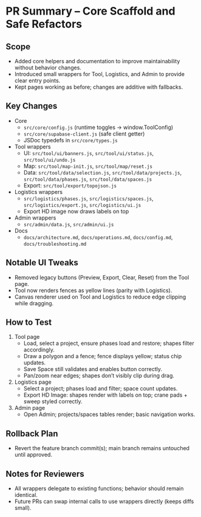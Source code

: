 # PR Summary – Core Scaffold and Safe Refactors

## Scope
- Added core helpers and documentation to improve maintainability without behavior changes.
- Introduced small wrappers for Tool, Logistics, and Admin to provide clear entry points.
- Kept pages working as before; changes are additive with fallbacks.

## Key Changes
- Core
  - `src/core/config.js` (runtime toggles → window.ToolConfig)
  - `src/core/supabase-client.js` (safe client getter)
  - JSDoc typedefs in `src/core/types.js`
- Tool wrappers
  - UI: `src/tool/ui/banners.js`, `src/tool/ui/status.js`, `src/tool/ui/undo.js`
  - Map: `src/tool/map-init.js`, `src/tool/map/reset.js`
  - Data: `src/tool/data/selection.js`, `src/tool/data/projects.js`, `src/tool/data/phases.js`, `src/tool/data/spaces.js`
  - Export: `src/tool/export/topojson.js`
- Logistics wrappers
  - `src/logistics/phases.js`, `src/logistics/spaces.js`, `src/logistics/export.js`, `src/logistics/ui.js`
  - Export HD image now draws labels on top
- Admin wrappers
  - `src/admin/data.js`, `src/admin/ui.js`
- Docs
  - `docs/architecture.md`, `docs/operations.md`, `docs/config.md`, `docs/troubleshooting.md`

## Notable UI Tweaks
- Removed legacy buttons (Preview, Export, Clear, Reset) from the Tool page.
- Tool now renders fences as yellow lines (parity with Logistics).
- Canvas renderer used on Tool and Logistics to reduce edge clipping while dragging.

## How to Test
1. Tool page
   - Load, select a project, ensure phases load and restore; shapes filter accordingly.
   - Draw a polygon and a fence; fence displays yellow; status chip updates.
   - Save Space still validates and enables button correctly.
   - Pan/zoom near edges; shapes don’t visibly clip during drag.
2. Logistics page
   - Select a project; phases load and filter; space count updates.
   - Export HD Image: shapes render with labels on top; crane pads + sweep styled correctly.
3. Admin page
   - Open Admin; projects/spaces tables render; basic navigation works.

## Rollback Plan
- Revert the feature branch commit(s); main branch remains untouched until approved.

## Notes for Reviewers
- All wrappers delegate to existing functions; behavior should remain identical.
- Future PRs can swap internal calls to use wrappers directly (keeps diffs small).
